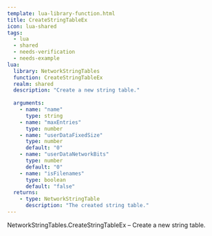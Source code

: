 ```yaml
---
template: lua-library-function.html
title: CreateStringTableEx
icon: lua-shared
tags:
  - lua
  - shared
  - needs-verification
  - needs-example
lua:
  library: NetworkStringTables
  function: CreateStringTableEx
  realm: shared
  description: "Create a new string table."
  
  arguments:
    - name: "name"
      type: string
    - name: "maxEntries"
      type: number
    - name: "userDataFixedSize"
      type: number
      default: "0"
    - name: "userDataNetworkBits"
      type: number
      default: "0"
    - name: "isFilenames"
      type: boolean
      default: "false"
  returns:
    - type: NetworkStringTable
      description: "The created string table."
---
```


<div class="lua__search__keywords">
NetworkStringTables.CreateStringTableEx &#x2013; Create a new string table.
</div>
